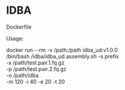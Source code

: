 # IDBA

Dockerfile

Usage:

docker run --rm -v /path:/path idba_ud:v1.0.0 \
       /bin/bash /idba/idba_ud.assembly.sh -s prefix \
       -x /path/test.pair.1.fq.gz \
       -p /path/test.pair.2.fq.gz \
       -o /path/idba \
       -m 120 -i 40 -e 20 -t 20
